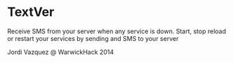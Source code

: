 TextVer
=======

Receive SMS from your server when any service is down. Start, stop reload or restart your services by sending and SMS to your server


Jordi Vazquez @ WarwickHack 2014
